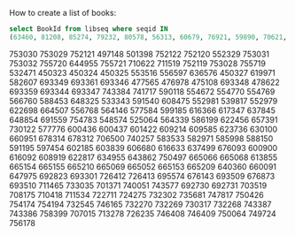 How to create a list of books:

```sql
select BookId from libseq where seqid IN 
(63460, 81208, 85274, 79232, 80578, 56313, 60679, 76921, 59890, 70621, 34145, 40913, 64912, 66568, 47136, 38139, 52589);
```

753030
753029
752121
497148
501398
752122
752120
552329
753031
753032
755720
644955
755721
710622
711519
752119
753028
755719
532471
450323
450324
450325
553516
556597
636576
450327
619971
582607
693349
693361
693346
477565
476978
475108
693348
478622
693359
693344
693347
743384
741717
590118
554672
554770
554769
566760
588453
648325
533343
591540
608475
552981
539817
552979
622698
664507
556768
564146
577584
599185
616366
617347
637845
648854
691559
754783
548574
525064
564339
586199
622456
657391
730122
577776
600436
600437
601422
609214
609585
623736
630100
660951
678314
678312
706500
740257
583533
582971
585998
588150
591195
597454
602185
603839
606680
616633
637499
676093
600900
616092
608919
622817
634955
643862
750497
665066
665068
613855
665154
665155
665210
665069
665052
665153
665209
640360
660091
647975
692823
693301
726412
726413
695574
676143
693509
676873
693510
711465
733035
701371
740051
743577
692730
692731
703519
708175
710418
711534
722711
724275
732302
735681
747817
750426
754174
754194
732545
746165
732270
732269
730317
732268
743387
743386
758399
707015
713278
726235
746408
746409
750064
749724
756178
